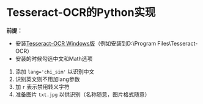 # Tesseract-OCR的Python实现

**前提：**

- 安装[Tesseract-OCR Windows版](https://github.com/UB-Mannheim/tesseract/wiki)（例如安装到D:\Program Files\Tesseract-OCR）
- 安装的时候勾选中文和Math选项

1. 添加 `lang='chi_sim'` 以识别中文
2. 识别英文则不用加lang参数
3. 加 `r` 表示禁用转义字符
4. 准备图片 `txt.jpg` 以供识别（名称随意，图片格式随意）

